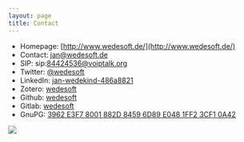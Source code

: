 ```yaml
---
layout: page
title: Contact
---
```


* Homepage: [http://www.wedesoft.de/](http://www.wedesoft.de/)
* Contact: [jan@wedesoft.de](mailto:jan@wedesoft.de)
* SIP: sip:84424536@voiptalk.org
* Twitter: [@wedesoft](https://twitter.com/wedesoft)
* LinkedIn: [jan-wedekind-486a8821](https://www.linkedin.com/in/jan-wedekind-486a8821)
* Zotero: [wedesoft](https://www.zotero.org/wedesoft/items)
* Github: [wedesoft](https://github.com/wedesoft/)
* Gitlab: [wedesoft](https://gitlab.com/wedesoft/)
* GnuPG: [3962 E3F7 8001 882D 8459  6D89 E048 1FF2 3CF1 0A42](../public/gnupg-wedekind.asc)

![](../public/qrcode.png)
